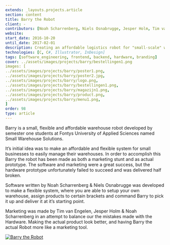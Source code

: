 ```yaml
---
extends: _layouts.projects.article
section: content
title: Barry the Robot
client: -
contributors: [Noah Scharrenberg, Niels Osnabrugge, Jesper Holm, Tim van Engelen, Jeroen Janssen]
website: 
start_date: 2016-10-20
until_date: 2017-02-01
description: Creating an affordable logistics robot for "small-scale" warehouses
technologies: [C, C#, Illustrator, InDesign]
tags: [software_engineering, frontend, backend, hardware, branding]
cover: ../assets/images/projects/barry/bestellingen1.png
images: [
../assets/images/projects/barry/poster1.png,
../assets/images/projects/barry/poster2.jpg,
../assets/images/projects/barry/logo.png,
../assets/images/projects/barry/bestellingen1.png,
../assets/images/projects/barry/magazijn1.png,
../assets/images/projects/barry/product.png,
../assets/images/projects/barry/menu1.png,
]
order: 98
type: article
---
```


Barry is a small, flexible and affordable warehouse robot developed by semester one students at Fontys University of Applied Sciences named Small Warehouse Solutions.

It’s initial idea was to make an affordable and flexible system for small businesses to easily manage their warehouses. In order to accomplish this Barry the robot has been made as both a marketing stunt and as actual prototype.
The software and marketing were a great success, but the hardware prototype unfortunately failed to succeed and was delivered half broken.

Software written by Noah Scharrenberg & Niels Osnabrugge was developed to make a flexible system, where you are able to setup your own warehouse, assign products to certain brackets and command Barry to pick it up and deliver it at it’s starting point.

Marketing was made by Tim van Engelen, Jesper Holm & Noah Scharrenberg in an attempt to balance our the mistakes made with the Hardware. Making the actual product look better, and having Barry the actual Robot more like a marketing tool.


[![Barry the Robot](https://i.ytimg.com/an_webp/Ef_xeS3zee8/mqdefault_6s.webp?du=3000&sqp=CL_4pYcG&rs=AOn4CLBV3tXEgOKjh4_7vKogdU1JFBwaNA)](https://www.youtube.com/watch?v=Ef_xeS3zee8)
